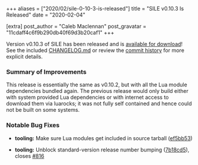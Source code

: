 +++
aliases = ["2020/02/sile-0-10-3-is-released"]
title = "SILE v0.10.3 Is Released"
date = "2020-02-04"

[extra]
post_author = "Caleb Maclennan"
post_gravatar = "11cdaff4c6f9b290db40f69d3b20caf1"
+++

Version v0.10.3 of SILE has been released and is [available for download][release]!
See the included [CHANGELOG.md][changelog] or review the [commit history][commits] for more explicit details.

### Summary of Improvements

This release is essentially the same as v0.10.2, but with all the Lua module dependencies bundled again.
The previous release would only build either with system provided Lua dependencies or with internet access to download them via luarocks; it was not fully self contained and hence could not be built on some systems.

### Notable Bug Fixes

* **tooling:** Make sure Lua modules get included in source tarball ([ef5bb53](https://github.com/sile-typesetter/sile/commit/ef5bb53e73204bed18edf89aa3aac67ef15846a2))
* **tooling:** Unblock standard-version release number bumping ([7b18cd5](https://github.com/sile-typesetter/sile/commit/7b18cd5decbc94879fd752c601cc73e25e41e8d6)), closes [#816](https://github.com/sile-typesetter/sile/issues/816)

  [release]: https://github.com/sile-typesetter/sile/releases/tag/v0.10.3
  [changelog]: https://github.com/sile-typesetter/sile/blob/master/CHANGELOG.md
  [commits]: https://github.com/sile-typesetter/sile/compare/v0.10.2...v0.10.3
  [wiki]: https://github.com/sile-typesetter/sile/wiki
